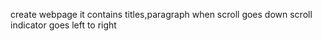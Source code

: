 create webpage 
it contains titles,paragraph 
when scroll goes down scroll indicator goes left to right
